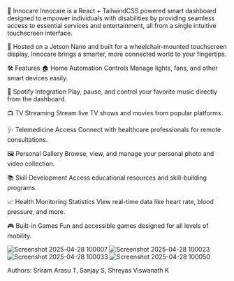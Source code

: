 🌟 Innocare
Innocare is a React + TailwindCSS powered smart dashboard designed to empower individuals with disabilities by providing seamless access to essential services and entertainment, all from a single intuitive touchscreen interface.

🚀 Hosted on a Jetson Nano and built for a wheelchair-mounted touchscreen display, Innocare brings a smarter, more connected world to your fingertips.

🛠 Features
🏠 Home Automation Controls
Manage lights, fans, and other smart devices easily.

🎵 Spotify Integration
Play, pause, and control your favorite music directly from the dashboard.

📺 TV Streaming
Stream live TV shows and movies from popular platforms.

🩺 Telemedicine Access
Connect with healthcare professionals for remote consultations.

🖼️ Personal Gallery
Browse, view, and manage your personal photo and video collection.

📚 Skill Development
Access educational resources and skill-building programs.

📈 Health Monitoring Statistics
View real-time data like heart rate, blood pressure, and more.

🎮 Built-in Games
Fun and accessible games designed for all levels of mobility.

![Screenshot 2025-04-28 100007](https://github.com/user-attachments/assets/e87bcafa-1427-4156-ab92-4f22e048daa8)
![Screenshot 2025-04-28 100023](https://github.com/user-attachments/assets/f5a5d6b3-9266-4c68-ace9-4f8b07ad7d0d)
![Screenshot 2025-04-28 100033](https://github.com/user-attachments/assets/13ba5b34-837c-4f6c-827d-26abd196fde6)
![Screenshot 2025-04-28 100050](https://github.com/user-attachments/assets/cd1cae0c-08b3-47c4-bbec-a8a9aa9943b7)

Authors: Sriram Arasu T, Sanjay S, Shreyas Viswanath K
